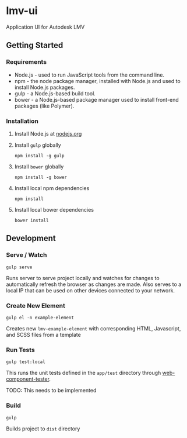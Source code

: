 # lmv-ui

Application UI for Autodesk LMV

## Getting Started

### Requirements

- Node.js - used to run JavaScript tools from the command line.
- npm - the node package manager, installed with Node.js and used to install Node.js packages.
- gulp - a Node.js-based build tool.
- bower - a Node.js-based package manager used to install front-end packages (like Polymer).

### Installation

1. Install Node.js at [nodejs.org](https://nodejs.org)
1. Install `gulp` globally

    ```
    npm install -g gulp
    ```

1. Install `bower` globally

    ```
    npm install -g bower
    ```

1. Install local npm dependencies

    ```
    npm install
    ```

1. Install local bower dependencies

    ```
    bower install
    ```

## Development

### Serve / Watch

```
gulp serve
```

Runs server to serve project locally and watches for changes to automatically refresh the browser as changes are made. Also serves to a local IP that can be used on other devices connected to your network.

### Create New Element

```
gulp el -n example-element
```

Creates new `lmv-example-element` with corresponding HTML, Javascript, and SCSS files from a template

### Run Tests

```
gulp test:local
```

This runs the unit tests defined in the `app/test` directory through [web-component-tester](https://github.com/Polymer/web-component-tester).

TODO: This needs to be implemented

### Build

```
gulp
```

Builds project to `dist` directory